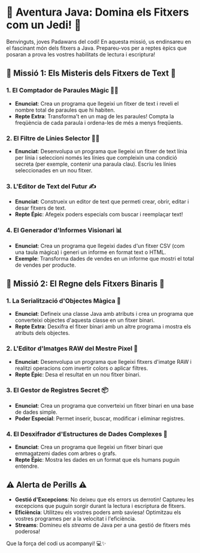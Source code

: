 # 🚀 Aventura Java: Domina els Fitxers com un Jedi! 🚀

Benvinguts, joves Padawans del codi! En aquesta missió, us endinsareu en el fascinant món dels fitxers a Java. Prepareu-vos per a reptes èpics que posaran a prova les vostres habilitats de lectura i escriptura!

## 📜 Missió 1: Els Misteris dels Fitxers de Text 📜

### 1. El Comptador de Paraules Màgic 🧙‍♂️

- **Enunciat**: Crea un programa que llegeixi un fitxer de text i reveli el nombre total de paraules que hi habiten.
- **Repte Extra**: Transforma't en un mag de les paraules! Compta la freqüència de cada paraula i ordena-les de més a menys freqüents.

### 2. El Filtre de Línies Selector 🕵️‍♀️

- **Enunciat**: Desenvolupa un programa que llegeixi un fitxer de text línia per línia i seleccioni només les línies que compleixin una condició secreta (per exemple, contenir una paraula clau). Escriu les línies seleccionades en un nou fitxer.

### 3. L'Editor de Text del Futur ✍️

- **Enunciat**: Construeix un editor de text que permeti crear, obrir, editar i desar fitxers de text.
- **Repte Épic**: Afegeix poders especials com buscar i reemplaçar text!

### 4. El Generador d'Informes Visionari 📊

- **Enunciat**: Crea un programa que llegeixi dades d'un fitxer CSV (com una taula màgica) i generi un informe en format text o HTML.
- **Exemple**: Transforma dades de vendes en un informe que mostri el total de vendes per producte.

## 💾 Missió 2: El Regne dels Fitxers Binaris 💾

### 1. La Serialització d'Objectes Màgica 🔮

- **Enunciat**: Defineix una classe Java amb atributs i crea un programa que converteixi objectes d'aquesta classe en un fitxer binari.
- **Repte Extra**: Desxifra el fitxer binari amb un altre programa i mostra els atributs dels objectes.

### 2. L'Editor d'Imatges RAW del Mestre Pixel 🎨

- **Enunciat**: Desenvolupa un programa que llegeixi fitxers d'imatge RAW i realitzi operacions com invertir colors o aplicar filtres.
- **Repte Épic**: Desa el resultat en un nou fitxer binari.

### 3. El Gestor de Registres Secret 📦

- **Enunciat**: Crea un programa que converteixi un fitxer binari en una base de dades simple.
- **Poder Especial**: Permet inserir, buscar, modificar i eliminar registres.

### 4. El Desxifrador d'Estructures de Dades Complexes 🧩

- **Enunciat**: Crea un programa que llegeixi un fitxer binari que emmagatzemi dades com arbres o grafs.
- **Repte Épic**: Mostra les dades en un format que els humans puguin entendre.

## ⚠️ Alerta de Perills ⚠️

- **Gestió d'Excepcions**: No deixeu que els errors us derrotin! Captureu les excepcions que puguin sorgir durant la lectura i escriptura de fitxers.
- **Eficiència**: Utilitzeu els vostres poders amb saviesa! Optimitzau els vostres programes per a la velocitat i l'eficiència.
- **Streams**: Domineu els _streams_ de Java per a una gestió de fitxers més poderosa!

Que la força del codi us acompanyi! 💻✨

